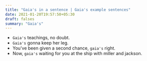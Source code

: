 ```yaml
---
title: "Gaia's in a sentence | Gaia's example sentences"
date: 2021-01-20T19:57:50+05:30
draft: falses
summary: "Gaia's"
---
```

- `Gaia's` teachings, no doubt.
- `Gaia's` gonna keep her leg.
- You've been given a second chance, `gaia's` right.
- Now, `gaia's` waiting for you at the ship with miller and jackson.
                 
